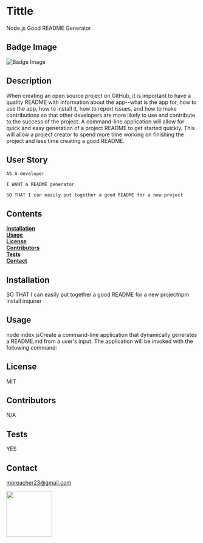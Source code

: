   

# Tittle<br>
Node.js Good README Generator    
  
## Badge Image<br>

  <img alt="Badge Image" src="https://img.shields.io/github/license/mpreacher23/W9SMU-Node.js?style=social">
  
## Description<br>
When creating an open source project on GitHub, it is important to have a quality README with information about the app--what is the app for, how to use the app, how to install it, how to report issues, and how to make contributions so that other developers are more likely to use and contribute to the success of the project. A command-line application will allow for quick and easy generation of a project README to get started quickly. This will allow a project creator to spend more time working on finishing the project and less time creating a good README.

## User Story<br>
```
AS A developer

I WANT a README generator

SO THAT I can easily put together a good README for a new project
  ```
## Contents <br>
**[Installation](#Installation)**<br>
    **[Usage](#Usage)**<br>
    **[License](#License)**</br>
    **[Contributors](#Contributors)**<br>
    **[Tests](#Tests)**<br>
    **[Contact](#Contact)**<br>


## **Installation**<br>

SO THAT I can easily put together a good README for a new projectnpm install inquirer
## **Usage**<br>

node index.jsCreate a command-line application that dynamically generates a README.md from a user's input. The application will be invoked with the following command:
## **License**<br>
MIT
## **Contributors**<br>
N/A
## Tests<br>
YES
## Contact<br>
mpreacher23@gmail.com<br>

<img src="https://avatars1.githubusercontent.com/u/44718469?v=4" class="profile" align="left" height="120"/>

